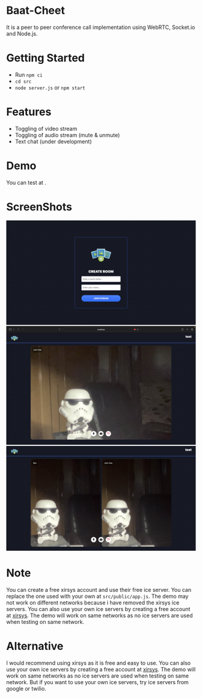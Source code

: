 # Baat-Cheet

It is a peer to peer conference call implementation using WebRTC, Socket.io and Node.js.

# Getting Started

- Run `npm ci`
- `cd src`
- `node server.js` or `npm start`

# Features

- Toggling of video stream
- Toggling of audio stream (mute & unmute)
- Text chat (under development)

# Demo

You can test at .

# ScreenShots

![plot](./screenshots/1.png)
![plot](./screenshots/2.png)
![plot](./screenshots/3.png)

# Note

You can create a free xirsys account and use their free ice server. You can replace the one used with your own at `src/public/app.js`. The demo may not work on different networks because i have removed the xirsys ice servers. You can also use your own ice servers by creating a free account at [xirsys](https://xirsys.com/). The demo will work on same networks as no ice servers are used when testing on same network.

# Alternative

I would recommend using xirsys as it is free and easy to use. You can also use your own ice servers by creating a free account at [xirsys](https://xirsys.com/). The demo will work on same networks as no ice servers are used when testing on same network. But if you want to use your own ice servers, try ice servers from google or twilio.
